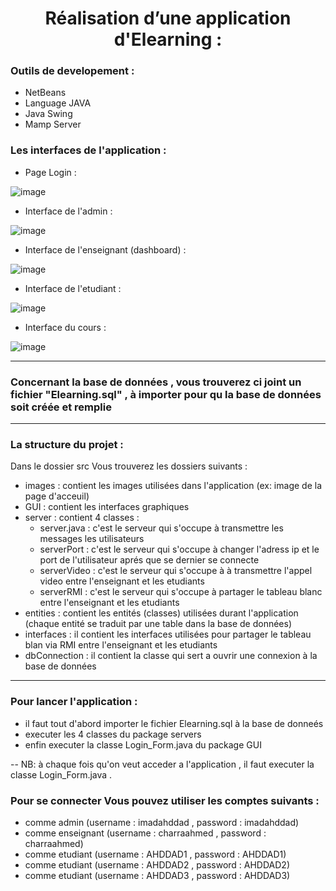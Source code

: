 <h1 align="center">
  Réalisation d’une application d'Elearning :
</h1>

### Outils de developement :
- NetBeans
- Language JAVA
- Java Swing
- Mamp Server

### Les interfaces de l'application :
- Page Login :

![image](https://user-images.githubusercontent.com/103340643/215909851-83023be0-24af-4207-b663-9727cb79f9fb.png)

- Interface de l'admin :

![image](https://user-images.githubusercontent.com/103340643/215909990-13e259bb-530e-4539-9d34-79517b4ad372.png)

- Interface de l'enseignant (dashboard) :

![image](https://user-images.githubusercontent.com/103340643/215910238-e3278eed-e6d5-4c12-83c0-931906a18c96.png)

- Interface de l'etudiant :

![image](https://user-images.githubusercontent.com/103340643/215910368-1a08756b-41eb-469a-a3d2-5557a76a3ec4.png)

- Interface du cours : 

![image](https://user-images.githubusercontent.com/103340643/215910547-72bf08ba-85f0-4b67-8d86-1f35b9efc09a.png)

---
### Concernant la base de données , vous trouverez ci joint un fichier "Elearning.sql" , à importer pour qu la base de données soit créée et remplie

---

### La structure du projet :
Dans le dossier src Vous trouverez les dossiers suivants : 
- images : contient les images utilisées dans l'application (ex: image de la page d'acceuil)
- GUI : contient les interfaces graphiques
- server : contient 4 classes :
  - server.java : c'est le serveur qui s'occupe à transmettre les messages les utilisateurs
  - serverPort : c'est le serveur qui s'occupe à changer l'adress ip et le port de l'utilisateur aprés que se dernier se connecte
  - serverVideo : c'est le serveur qui s'occupe à à transmettre l'appel video entre l'enseignant et les etudiants
  - serverRMI : c'est le serveur qui s'occupe à partager le tableau blanc entre l'enseignant et les etudiants
- entities : contient les entités (classes) utilisées durant l'application (chaque entité se traduit par une table dans la base de données)
- interfaces : il contient les interfaces utilisées pour partager le tableau blan via RMI entre l'enseignant et les etudiants
- dbConnection : il contient la classe qui sert a ouvrir une connexion à la base de données 
 
 ---
 
### Pour lancer l'application :
- il faut tout d'abord importer le fichier Elearning.sql à la base de donneés
- executer les 4 classes du package servers
- enfin executer la classe Login_Form.java du package GUI

-- NB: à chaque fois qu'on veut acceder a l'application , il faut executer la classe Login_Form.java .

### Pour se connecter Vous pouvez utiliser les comptes suivants :

- comme admin (username : imadahddad , password : imadahddad)
- comme enseignant (username : charraahmed , password : charraahmed)
- comme etudiant (username : AHDDAD1 , password : AHDDAD1)
- comme etudiant (username : AHDDAD2 , password : AHDDAD2)
- comme etudiant (username : AHDDAD3 , password : AHDDAD3)
  
 

